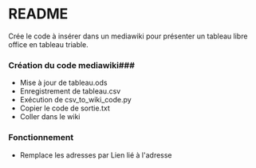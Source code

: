 # README #

Crée le code à insérer dans un mediawiki pour présenter un tableau libre office en tableau triable.

### Création du code mediawiki###

* Mise à jour de tableau.ods
* Enregistrement de tableau.csv
* Exécution de csv_to_wiki_code.py
* Copier le code de sortie.txt
* Coller dans le wiki



### Fonctionnement ###
* Remplace les adresses par Lien lié à l'adresse
